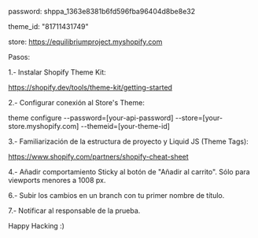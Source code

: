 password: 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

theme_id: "81711431749"

store: https://equilibriumproject.myshopify.com

Pasos:

1.- Instalar Shopify Theme Kit:

https://shopify.dev/tools/theme-kit/getting-started

2.- Configurar conexión al Store's Theme:

theme configure --password=[your-api-password] --store=[your-store.myshopify.com] --themeid=[your-theme-id]

3.- Familiarización de la estructura de proyecto y Liquid JS (Theme Tags):

https://www.shopify.com/partners/shopify-cheat-sheet

4.- Añadir comportamiento Sticky al botón de "Añadir al carrito". Sólo para viewports menores a 1008 px.

6.- Subir los cambios en un branch con tu primer nombre de título.

7.- Notificar al responsable de la prueba.

Happy Hacking :) 
